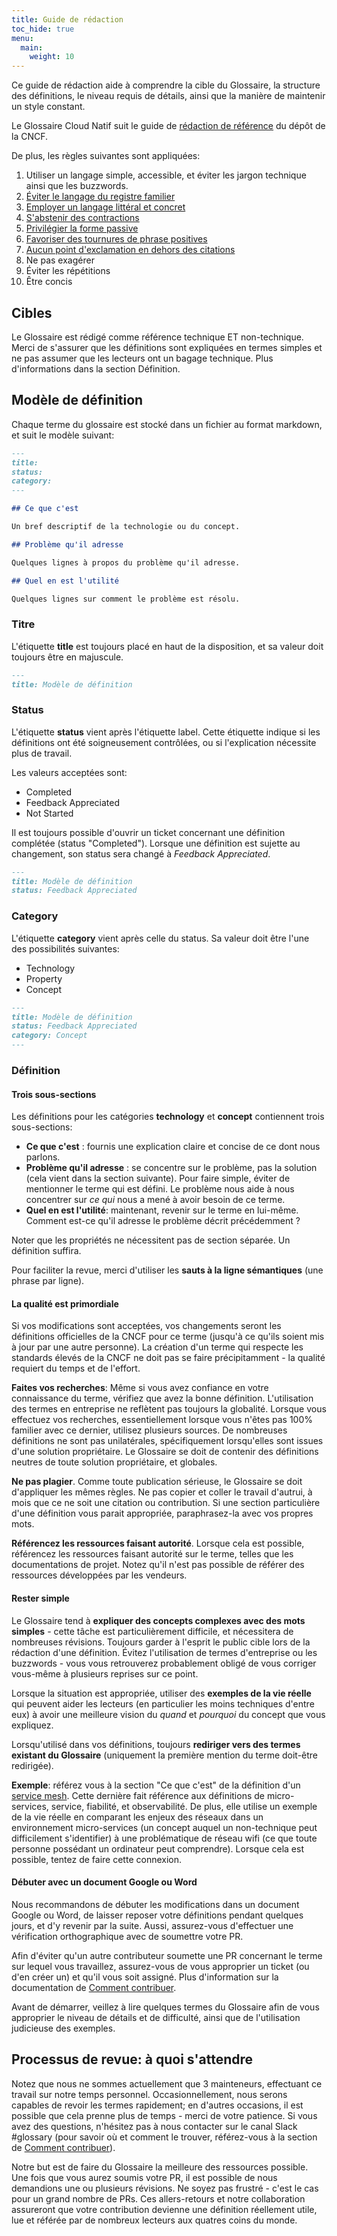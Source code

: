 ```yaml
---
title: Guide de rédaction
toc_hide: true
menu:
  main:
    weight: 10
---
```


Ce guide de rédaction aide à comprendre la cible du Glossaire, la structure des définitions, le niveau requis de détails, ainsi que la manière
de maintenir un style constant.

Le Glossaire Cloud Natif suit le guide de [rédaction de référence](https://github.com/cncf/foundation/blob/master/style-guide.md) du dépôt de la CNCF.

De plus, les règles suivantes sont appliquées:

1. Utiliser un langage simple, accessible, et éviter les jargon technique ainsi que les buzzwords.
2. [Éviter le langage du registre familier](https://fr.wikipedia.org/wiki/Registre_familier)
3. [Employer un langage littéral et concret](https://guidetogrammar.org/grammar/composition/abstract.htm)
4. [S'abstenir des contractions](https://fr.wikipedia.org/wiki/Contraction_(grammaire))
5. [Privilégier la forme passive](http://bdl.oqlf.gouv.qc.ca/bdl/gabarit_bdl.asp?id=4267)
6. [Favoriser des tournures de phrase positives](http://bdl.oqlf.gouv.qc.ca/bdl/gabarit_bdl.asp?id=4267)
7. [Aucun point d'exclamation en dehors des citations](http://bdl.oqlf.gouv.qc.ca/bdl/gabarit_bdl.asp?id=3333)
8. Ne pas exagérer
9. Éviter les répétitions
10. Être concis

## Cibles

Le Glossaire est rédigé comme référence technique ET non-technique.
Merci de s'assurer que les définitions sont expliquées en termes simples et ne pas assumer que les lecteurs ont un bagage technique. Plus d'informations dans la section Définition.

## Modèle de définition

Chaque terme du glossaire est stocké dans un fichier au format markdown, et suit le modèle suivant:

```md
---
title: 
status: 
category: 
---

## Ce que c'est

Un bref descriptif de la technologie ou du concept.

## Problème qu'il adresse

Quelques lignes à propos du problème qu'il adresse.

## Quel en est l'utilité

Quelques lignes sur comment le problème est résolu.
```

### Titre

L'étiquette **title** est toujours placé en haut de la disposition, et sa valeur doit toujours être en majuscule.

```md
---
title: Modèle de définition
```

### Status

L'étiquette **status** vient après l'étiquette label. Cette étiquette indique si les définitions ont été soigneusement contrôlées, ou si l'explication
nécessite plus de travail.

Les valeurs acceptées sont:

- Completed
- Feedback Appreciated
- Not Started

Il est toujours possible d'ouvrir un ticket concernant une définition complétée (status "Completed"). Lorsque une définition est sujette au changement, son
status sera changé à *Feedback Appreciated*.

```md
---
title: Modèle de définition
status: Feedback Appreciated
```

### Category

L'étiquette **category** vient après celle du status. Sa valeur doit être l'une des possibilités suivantes:

- Technology
- Property
- Concept

```md
---
title: Modèle de définition
status: Feedback Appreciated
category: Concept
---
```

### Définition

#### Trois sous-sections

Les définitions pour les catégories **technology** et **concept** contiennent trois sous-sections:

- **Ce que c'est** : fournis une explication claire et concise de ce dont nous parlons.
- **Problème qu'il adresse** : se concentre sur le problème, pas la solution (cela vient dans la section suivante).
  Pour faire simple, éviter de mentionner le terme qui est défini. Le problème nous aide à nous concentrer sur *ce qui* nous a mené à avoir besoin de ce terme.
- **Quel en est l'utilité**: maintenant, revenir sur le terme en lui-même. Comment est-ce qu'il adresse le problème décrit précédemment ?

Noter que les propriétés ne nécessitent pas de section séparée. Un définition suffira.

Pour faciliter la revue, merci d'utiliser les **sauts à la ligne sémantiques** (une phrase par ligne).

#### La qualité est primordiale

Si vos modifications sont acceptées, vos changements seront les définitions officielles de la CNCF pour ce terme (jusqu'à ce qu'ils soient mis à jour
par une autre personne).
La création d'un terme qui respecte les standards élevés de la CNCF ne doit pas se faire précipitamment - la qualité requiert du temps et de l'effort.

**Faites vos recherches**: Même si vous avez confiance en votre connaissance du terme, vérifiez que avez la bonne définition.
L'utilisation des termes en entreprise ne reflètent pas toujours la globalité.
Lorsque vous effectuez vos recherches, essentiellement lorsque vous n'êtes pas 100% familier avec ce dernier, utilisez plusieurs sources.
De nombreuses définitions ne sont pas unilatérales, spécifiquement lorsqu'elles sont issues d'une solution propriétaire.
Le Glossaire se doit de contenir des définitions neutres de toute solution propriétaire, et globales.

**Ne pas plagier**. Comme toute publication sérieuse, le Glossaire se doit d'appliquer les mêmes règles.
Ne pas copier et coller le travail d'autrui, à mois que ce ne soit une citation ou contribution.
Si une section particulière d'une définition vous parait appropriée, paraphrasez-la avec vos propres mots.

**Référencez les ressources faisant autorité**. Lorsque cela est possible, référencez les ressources faisant autorité sur le terme, telles que les documentations de projet.
Notez qu'il n'est pas possible de référer des ressources développées par les vendeurs.

#### Rester simple

Le Glossaire tend à **expliquer des concepts complexes avec des mots simples** - cette tâche est particulièrement difficile, et nécessitera de nombreuses révisions.
Toujours garder à l'esprit le public cible lors de la rédaction d'une définition.
Évitez l'utilisation de termes d'entreprise ou les buzzwords - vous vous retrouverez probablement obligé de vous corriger vous-même à plusieurs reprises sur ce point.

Lorsque la situation est appropriée, utiliser des **exemples de la vie réelle** qui peuvent aider les lecteurs (en particulier les moins techniques d'entre eux) à avoir une meilleure
vision du *quand* et *pourquoi* du concept que vous expliquez.

Lorsqu'utilisé dans vos définitions, toujours **rediriger vers des termes existant du Glossaire** (uniquement la première mention du terme doit-être redirigée).

**Exemple**: référez vous à la section "Ce que c'est" de la définition d'un [service mesh](/service-mesh/).
Cette dernière fait référence aux définitions de micro-services, service, fiabilité, et observabilité.
De plus, elle utilise un exemple de la vie réelle en comparant les enjeux des réseaux dans un environnement micro-services (un concept auquel un non-technique peut difficilement s'identifier) à une problématique de réseau wifi (ce que toute personne possédant un ordinateur peut comprendre).
Lorsque cela est possible, tentez de faire cette connexion.

#### Débuter avec un document Google ou Word

Nous recommandons de débuter les modifications dans un document Google ou Word, de laisser reposer votre définitions pendant quelques jours, et d'y revenir par la suite.
Aussi, assurez-vous d'effectuer une vérification orthographique avec de soumettre votre PR.

Afin d'éviter qu'un autre contributeur soumette une PR concernant le terme sur lequel vous travaillez,
assurez-vous de vous approprier un ticket (ou d'en créer un) et qu'il vous soit assigné.
Plus d'information sur la documentation de [Comment contribuer](/contribute/).

Avant de démarrer, veillez à lire quelques termes du Glossaire afin de vous approprier le niveau de détails et de difficulté,
ainsi que de l'utilisation judicieuse des exemples.

## Processus de revue: à quoi s'attendre

Notez que nous ne sommes actuellement que 3 mainteneurs, effectuant ce travail sur notre temps personnel.
Occasionnellement, nous serons capables de revoir les termes rapidement; en d'autres occasions, il est possible que cela prenne plus de temps - merci de votre patience.
Si vous avez des questions, n'hésitez pas à nous contacter sur le canal Slack #glossary (pour savoir où et comment le trouver, référez-vous à la section de [Comment contribuer](/contribute/)).

Notre but est de faire du Glossaire la meilleure des ressources possible.
Une fois que vous aurez soumis votre PR, il est possible de nous demandions une ou plusieurs révisions.
Ne soyez pas frustré - c'est le cas pour un grand nombre de PRs.
Ces allers-retours et notre collaboration assureront que votre contribution devienne une définition réellement
utile, lue et référée par de nombreux lecteurs aux quatres coins du monde.
